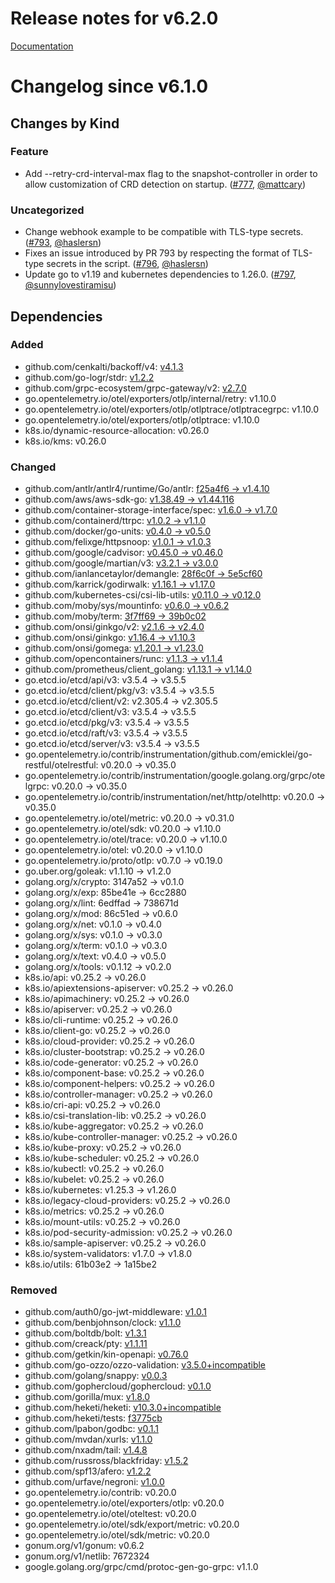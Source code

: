 # Release notes for v6.2.0

[Documentation](https://kubernetes-csi.github.io)

# Changelog since v6.1.0

## Changes by Kind

### Feature

- Add --retry-crd-interval-max flag to the snapshot-controller in order to allow customization of CRD detection on startup. ([#777](https://github.com/kubernetes-csi/external-snapshotter/pull/777), [@mattcary](https://github.com/mattcary))

### Uncategorized

- Change webhook example to be compatible with TLS-type secrets. ([#793](https://github.com/kubernetes-csi/external-snapshotter/pull/793), [@haslersn](https://github.com/haslersn))
- Fixes an issue introduced by PR 793 by respecting the format of TLS-type secrets in the script. ([#796](https://github.com/kubernetes-csi/external-snapshotter/pull/796), [@haslersn](https://github.com/haslersn))
- Update go to v1.19 and kubernetes dependencies to 1.26.0. ([#797](https://github.com/kubernetes-csi/external-snapshotter/pull/797), [@sunnylovestiramisu](https://github.com/sunnylovestiramisu))

## Dependencies

### Added
- github.com/cenkalti/backoff/v4: [v4.1.3](https://github.com/cenkalti/backoff/v4/tree/v4.1.3)
- github.com/go-logr/stdr: [v1.2.2](https://github.com/go-logr/stdr/tree/v1.2.2)
- github.com/grpc-ecosystem/grpc-gateway/v2: [v2.7.0](https://github.com/grpc-ecosystem/grpc-gateway/v2/tree/v2.7.0)
- go.opentelemetry.io/otel/exporters/otlp/internal/retry: v1.10.0
- go.opentelemetry.io/otel/exporters/otlp/otlptrace/otlptracegrpc: v1.10.0
- go.opentelemetry.io/otel/exporters/otlp/otlptrace: v1.10.0
- k8s.io/dynamic-resource-allocation: v0.26.0
- k8s.io/kms: v0.26.0

### Changed
- github.com/antlr/antlr4/runtime/Go/antlr: [f25a4f6 → v1.4.10](https://github.com/antlr/antlr4/runtime/Go/antlr/compare/f25a4f6...v1.4.10)
- github.com/aws/aws-sdk-go: [v1.38.49 → v1.44.116](https://github.com/aws/aws-sdk-go/compare/v1.38.49...v1.44.116)
- github.com/container-storage-interface/spec: [v1.6.0 → v1.7.0](https://github.com/container-storage-interface/spec/compare/v1.6.0...v1.7.0)
- github.com/containerd/ttrpc: [v1.0.2 → v1.1.0](https://github.com/containerd/ttrpc/compare/v1.0.2...v1.1.0)
- github.com/docker/go-units: [v0.4.0 → v0.5.0](https://github.com/docker/go-units/compare/v0.4.0...v0.5.0)
- github.com/felixge/httpsnoop: [v1.0.1 → v1.0.3](https://github.com/felixge/httpsnoop/compare/v1.0.1...v1.0.3)
- github.com/google/cadvisor: [v0.45.0 → v0.46.0](https://github.com/google/cadvisor/compare/v0.45.0...v0.46.0)
- github.com/google/martian/v3: [v3.2.1 → v3.0.0](https://github.com/google/martian/v3/compare/v3.2.1...v3.0.0)
- github.com/ianlancetaylor/demangle: [28f6c0f → 5e5cf60](https://github.com/ianlancetaylor/demangle/compare/28f6c0f...5e5cf60)
- github.com/karrick/godirwalk: [v1.16.1 → v1.17.0](https://github.com/karrick/godirwalk/compare/v1.16.1...v1.17.0)
- github.com/kubernetes-csi/csi-lib-utils: [v0.11.0 → v0.12.0](https://github.com/kubernetes-csi/csi-lib-utils/compare/v0.11.0...v0.12.0)
- github.com/moby/sys/mountinfo: [v0.6.0 → v0.6.2](https://github.com/moby/sys/mountinfo/compare/v0.6.0...v0.6.2)
- github.com/moby/term: [3f7ff69 → 39b0c02](https://github.com/moby/term/compare/3f7ff69...39b0c02)
- github.com/onsi/ginkgo/v2: [v2.1.6 → v2.4.0](https://github.com/onsi/ginkgo/v2/compare/v2.1.6...v2.4.0)
- github.com/onsi/ginkgo: [v1.16.4 → v1.10.3](https://github.com/onsi/ginkgo/compare/v1.16.4...v1.10.3)
- github.com/onsi/gomega: [v1.20.1 → v1.23.0](https://github.com/onsi/gomega/compare/v1.20.1...v1.23.0)
- github.com/opencontainers/runc: [v1.1.3 → v1.1.4](https://github.com/opencontainers/runc/compare/v1.1.3...v1.1.4)
- github.com/prometheus/client_golang: [v1.13.1 → v1.14.0](https://github.com/prometheus/client_golang/compare/v1.13.1...v1.14.0)
- go.etcd.io/etcd/api/v3: v3.5.4 → v3.5.5
- go.etcd.io/etcd/client/pkg/v3: v3.5.4 → v3.5.5
- go.etcd.io/etcd/client/v2: v2.305.4 → v2.305.5
- go.etcd.io/etcd/client/v3: v3.5.4 → v3.5.5
- go.etcd.io/etcd/pkg/v3: v3.5.4 → v3.5.5
- go.etcd.io/etcd/raft/v3: v3.5.4 → v3.5.5
- go.etcd.io/etcd/server/v3: v3.5.4 → v3.5.5
- go.opentelemetry.io/contrib/instrumentation/github.com/emicklei/go-restful/otelrestful: v0.20.0 → v0.35.0
- go.opentelemetry.io/contrib/instrumentation/google.golang.org/grpc/otelgrpc: v0.20.0 → v0.35.0
- go.opentelemetry.io/contrib/instrumentation/net/http/otelhttp: v0.20.0 → v0.35.0
- go.opentelemetry.io/otel/metric: v0.20.0 → v0.31.0
- go.opentelemetry.io/otel/sdk: v0.20.0 → v1.10.0
- go.opentelemetry.io/otel/trace: v0.20.0 → v1.10.0
- go.opentelemetry.io/otel: v0.20.0 → v1.10.0
- go.opentelemetry.io/proto/otlp: v0.7.0 → v0.19.0
- go.uber.org/goleak: v1.1.10 → v1.2.0
- golang.org/x/crypto: 3147a52 → v0.1.0
- golang.org/x/exp: 85be41e → 6cc2880
- golang.org/x/lint: 6edffad → 738671d
- golang.org/x/mod: 86c51ed → v0.6.0
- golang.org/x/net: v0.1.0 → v0.4.0
- golang.org/x/sys: v0.1.0 → v0.3.0
- golang.org/x/term: v0.1.0 → v0.3.0
- golang.org/x/text: v0.4.0 → v0.5.0
- golang.org/x/tools: v0.1.12 → v0.2.0
- k8s.io/api: v0.25.2 → v0.26.0
- k8s.io/apiextensions-apiserver: v0.25.2 → v0.26.0
- k8s.io/apimachinery: v0.25.2 → v0.26.0
- k8s.io/apiserver: v0.25.2 → v0.26.0
- k8s.io/cli-runtime: v0.25.2 → v0.26.0
- k8s.io/client-go: v0.25.2 → v0.26.0
- k8s.io/cloud-provider: v0.25.2 → v0.26.0
- k8s.io/cluster-bootstrap: v0.25.2 → v0.26.0
- k8s.io/code-generator: v0.25.2 → v0.26.0
- k8s.io/component-base: v0.25.2 → v0.26.0
- k8s.io/component-helpers: v0.25.2 → v0.26.0
- k8s.io/controller-manager: v0.25.2 → v0.26.0
- k8s.io/cri-api: v0.25.2 → v0.26.0
- k8s.io/csi-translation-lib: v0.25.2 → v0.26.0
- k8s.io/kube-aggregator: v0.25.2 → v0.26.0
- k8s.io/kube-controller-manager: v0.25.2 → v0.26.0
- k8s.io/kube-proxy: v0.25.2 → v0.26.0
- k8s.io/kube-scheduler: v0.25.2 → v0.26.0
- k8s.io/kubectl: v0.25.2 → v0.26.0
- k8s.io/kubelet: v0.25.2 → v0.26.0
- k8s.io/kubernetes: v1.25.3 → v1.26.0
- k8s.io/legacy-cloud-providers: v0.25.2 → v0.26.0
- k8s.io/metrics: v0.25.2 → v0.26.0
- k8s.io/mount-utils: v0.25.2 → v0.26.0
- k8s.io/pod-security-admission: v0.25.2 → v0.26.0
- k8s.io/sample-apiserver: v0.25.2 → v0.26.0
- k8s.io/system-validators: v1.7.0 → v1.8.0
- k8s.io/utils: 61b03e2 → 1a15be2

### Removed
- github.com/auth0/go-jwt-middleware: [v1.0.1](https://github.com/auth0/go-jwt-middleware/tree/v1.0.1)
- github.com/benbjohnson/clock: [v1.1.0](https://github.com/benbjohnson/clock/tree/v1.1.0)
- github.com/boltdb/bolt: [v1.3.1](https://github.com/boltdb/bolt/tree/v1.3.1)
- github.com/creack/pty: [v1.1.11](https://github.com/creack/pty/tree/v1.1.11)
- github.com/getkin/kin-openapi: [v0.76.0](https://github.com/getkin/kin-openapi/tree/v0.76.0)
- github.com/go-ozzo/ozzo-validation: [v3.5.0+incompatible](https://github.com/go-ozzo/ozzo-validation/tree/v3.5.0)
- github.com/golang/snappy: [v0.0.3](https://github.com/golang/snappy/tree/v0.0.3)
- github.com/gophercloud/gophercloud: [v0.1.0](https://github.com/gophercloud/gophercloud/tree/v0.1.0)
- github.com/gorilla/mux: [v1.8.0](https://github.com/gorilla/mux/tree/v1.8.0)
- github.com/heketi/heketi: [v10.3.0+incompatible](https://github.com/heketi/heketi/tree/v10.3.0)
- github.com/heketi/tests: [f3775cb](https://github.com/heketi/tests/tree/f3775cb)
- github.com/lpabon/godbc: [v0.1.1](https://github.com/lpabon/godbc/tree/v0.1.1)
- github.com/mvdan/xurls: [v1.1.0](https://github.com/mvdan/xurls/tree/v1.1.0)
- github.com/nxadm/tail: [v1.4.8](https://github.com/nxadm/tail/tree/v1.4.8)
- github.com/russross/blackfriday: [v1.5.2](https://github.com/russross/blackfriday/tree/v1.5.2)
- github.com/spf13/afero: [v1.2.2](https://github.com/spf13/afero/tree/v1.2.2)
- github.com/urfave/negroni: [v1.0.0](https://github.com/urfave/negroni/tree/v1.0.0)
- go.opentelemetry.io/contrib: v0.20.0
- go.opentelemetry.io/otel/exporters/otlp: v0.20.0
- go.opentelemetry.io/otel/oteltest: v0.20.0
- go.opentelemetry.io/otel/sdk/export/metric: v0.20.0
- go.opentelemetry.io/otel/sdk/metric: v0.20.0
- gonum.org/v1/gonum: v0.6.2
- gonum.org/v1/netlib: 7672324
- google.golang.org/grpc/cmd/protoc-gen-go-grpc: v1.1.0
